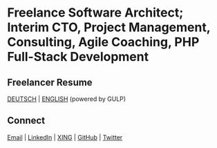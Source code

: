 # Freelance Software Architect; Interim CTO, Project Management, Consulting, Agile Coaching, PHP Full-Stack Development

## Freelancer Resume

[DEUTSCH](https://www.gulp.de/gulp2/g/spezialisten/profil/MarekGrudzinski) | [ENGLISH](https://www.gulp.de/gulp2/g/spezialisten/resume/MarekGrudzinski) (powered by GULP)

## Connect

[Email](mailto:mail@marek-grudzinski.de) | [LinkedIn](https://www.linkedin.com/in/marek-grudzinski) | [XING](https://www.xing.com/profile/Marek_Grudzinski2) | [GitHub](https://github.com/grudda) | [Twitter](https://twitter.com/originalgrudda)
